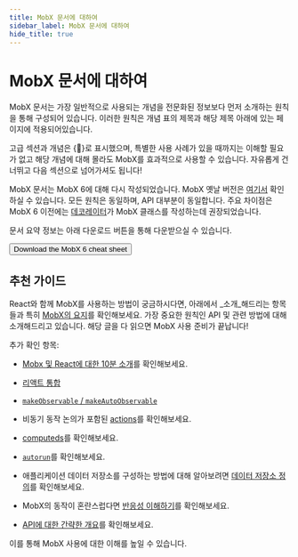 ```yaml
---
title: MobX 문서에 대하여
sidebar_label: MobX 문서에 대하여
hide_title: true
---
```


<script async type="text/javascript" src="//cdn.carbonads.com/carbon.js?serve=CEBD4KQ7&placement=mobxjsorg" id="_carbonads_js"></script>

# MobX 문서에 대하여

MobX 문서는 가장 일반적으로 사용되는 개념을 전문화된 정보보다 먼저 소개하는 원칙을 통해 구성되어 있습니다.
이러한 원칙은 개념 표의 제목과 해당 제목 아래에 있는 페이지에 적용되어있습니다.

고급 섹션과 개념은 {🚀}로 표시했으며, 특별한 사용 사례가 있을 때까지는 이해할 필요가 없고 해당 개념에 대해 몰라도 MobX를 효과적으로 사용할 수 있습니다. 자유롭게 건너뛰고 다음 섹션으로 넘어가셔도 됩니다!

MobX 문서는 MobX 6에 대해 다시 작성되었습니다. MobX 옛날 버전은 [여기서](https://github.com/mobxjs/mobx/tree/mobx4and5/docs) 확인하실 수 있습니다.
모든 원칙은 동일하며, API 대부분이 동일합니다. 주요 차이점은 MobX 6 이전에는 [데코레이터](https://github.com/mobxjs/mobx/blob/mobx4and5/docs/best/decorators.md)가 MobX 클래스를 작성하는데 권장되었습니다.

문서 요약 정보는 아래 다운로드 버튼을 통해 다운받으실 수 있습니다.

<div class="cheat"><a href="https://gum.co/fSocU"><button title="Download the MobX 6 cheat sheet and sponsor the project">Download the MobX 6 cheat sheet</button></a></div>

## 추천 가이드

React와 함께 MobX를 사용하는 방법이 궁금하시다면, 아래에서 _소개_해드리는 항목들과 특히 [MobX의 요지](the-gist-of-mobx.md)를 확인해보세요.
가장 중요한 원칙인 API 및 관련 방법에 대해 소개해드리고 있습니다.
해당 글을 다 읽으면 MobX 사용 준비가 끝납니다!

추가 확인 항목:

-   [Mobx 및 React에 대한 10분 소개](https://mobx.js.org/getting-started)를 확인해보세요.

-   [리액트 통합](react-integration.md)

-   [`makeObservable` / `makeAutoObservable`](observable-state.md)

-   비동기 동작 논의가 포함된 [actions](actions.md)를 확인해보세요.

-   [computeds](computeds.md)를 확인해보세요.

-   [`autorun`](reactions.md#autorun)를 확인해보세요.

-   애플리케이션 데이터 저장소를 구성하는 방법에 대해 알아보려면 [데이터 저장소 정의](defining-data-stores.md)를 확인해보세요.

-   MobX의 동작이 혼란스럽다면 [반응성 이해하기](understanding-reactivity.md)를 확인해보세요.

-   [API에 대한 간략한 개요](api.md)를 확인해보세요.

이를 통해 MobX 사용에 대한 이해를 높일 수 있습니다.
